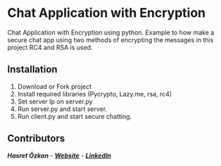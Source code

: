 # Chat Application with Encryption

Chat Application with Encryption using python. Example to how make a secure chat app using two methods of encrypting the messages in this project RC4 and RSA is used.

## Installation

 1. Download or Fork project 
 2. Install required libraries (Pycrypto, Lazy.me, rsa, rc4) 
 3. Set server Ip on server.py 
 4. Run server.py and start server. 
 5. Run client.py and start secure chatting.

## Contributors
***Hasret Özkan*** - ***[Website](hasretozkan.me)*** - [***LinkedIn***](linkedin.com/in/hasretozkan)
